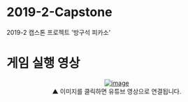 # 2019-2-Capstone
2019-2 캡스톤 프로젝트 '방구석 피카소'

# 게임 실행 영상

<div align=center>
  
  [![image](http://img.youtube.com/vi/t-0Ru8HBHEc/0.jpg)](https://youtu.be/t-0Ru8HBHEc?list=PLTg9c7k4CtEA-J2A4-YoC4uCYAC_Nhc0h)
  <br>▲ 이미지를 클릭하면 유튜브 영상으로 연결됩니다.
</div>
